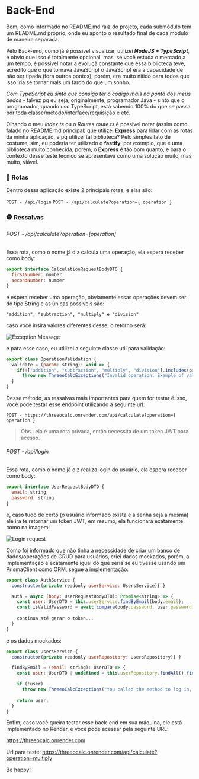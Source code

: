 # Back-End

Bom, como informado no README.md raiz do projeto, cada submódulo tem um README.md próprio, onde eu aponto o resultado final de cada módulo de maneira separada.

Pelo Back-end, como já é possivel visualizar, utilizei ***NodeJS + TypeScript***, é obvio que isso é totalmente opcional, mas, se você estuda o mercado a um tempo, é possivel notar a evoluçã constante que essa biblioteca teve, acredito que o que tornava JavaScript o JavaScript era a capacidade de não ser tipada (fora outros pontos), porém, era muito nitido para todos que isso iria se tornar mais um fardo do que um sonho.

*Com TypeScript eu sinto que consigo ter o código mais na ponta dos meus dedos* - talvez pq eu seja, originalmente, programador Java - sinto que o programador, quando uso TypeScript, está sabendo 100% do que se passa por toda classe/método/interface/requisição e etc.

Olhando o meu *index.ts* ou o *Routes.route.ts* é possivel notar (assim como falado no README.md principal) que utilizei **Express** para lidar com as rotas da minha aplicação, e pq utilizei tal biblioteca? Pelo simples fato de costume, sim, eu poderia ter utilizado o **fastify**, por exemplo, que é uma biblioteca muito conhecida, porém, o **Express** é tão bom quanto, e para o contexto desse teste técnico se apresentava como uma solução muito, mas muito, viável.

### 📍 Rotas

Dentro dessa aplicação existe 2 principais rotas, e elas são:

```POST - /api/login```
```POST - /api/calculate?operation={ operation }```

### 🕵️ Ressalvas

###### POST - /api/calculate?operation=[operation]

Essa rota, como o nome já diz calcula uma operação, ela espera receber como body:

~~~ javascript
export interface CalculationRequestBodyDTO {
  firstNumber: number
  secondNumber: number 
}
~~~

e espera receber uma operação, obviamente essas operações devem ser do tipo String e as únicas possiveis são:

```"addition", "subtraction", "multiply" e "division"```

caso você insira valores diferentes desse, o retorno será:

![Exception Message](exceptionMessage.png)

e para esse caso, eu utilizei a seguinte classe util para validação:

~~~ javascript
export class OperationValidation {
  validate = (param: string): void => {
    if(!["addition", "subtraction", "multiply", "division"].includes(param))
      throw new ThreeoCalcExceptions("Invalid operation. Example of valid operations: addition, subtraction, multiplication and division", "You called the method to calculate 2 numbers, but entered an invalid operation option, please enter a valid option. Valid options are: addition, subtraction, multiplication, division");
  }
}
~~~

Desse método, as ressalvas mais importantes para quem for testar é isso, você pode testar esse endpoint utilizando a seguinte url:

```POST - https://threeocalc.onrender.com/api/calculate?operation={ operation }```

> Obs.: ela é uma rota privada, então necessita de um token JWT para acesso. 


###### POST - /api/login

Essa rota, como o nome já diz realiza login do usuário, ela espera receber como body:

~~~ javascript
export interface UserRequestBodyDTO {
  email: string
  password: string
}
~~~

e, caso tudo de certo (o usuário informado exista e a senha seja a mesma) ele irá te retornar um token JWT, em resumo, ela funcionará exatamente como na imagem:

![Login request](login.png)

Como foi informado que não tinha a necessidade de criar um banco de dados/operações de CRUD para usuários, criei dados mockados, porém, a implementação é exatamente igual do que seria se eu tivesse usando um PrismaClient como ORM, segue a implementação:

~~~ javascript
export class AuthService {
  constructor(private readonly userService: UsersService){ }

  auth = async (body: UserRequestBodyDTO): Promise<string> => {
    const user: UserDTO = this.userService.findByEmail(body.email);
    const isValidPassword = await compare(body.password, user.password);
	
    continua até gerar o token...
  }
}
~~~

e os dados mockados:

~~~ javascript
export class UsersService {
  constructor(private readonly userRepository: UsersRepository){ }

  findByEmail = (email: string): UserDTO => {
    const user: UserDTO | undefined = this.userRepository.findAll().find(user => user.email === email);

    if (!user)
      throw new ThreeoCalcExceptions("You called the method to log in, however, your username and/or password is invalid!", "You called the method to log in, however, your username and/or password is invalid!");
	
    return user;
  }
}
~~~

Enfim, caso você queira testar esse back-end em sua máquina, ele está implementado no Render, e você pode acessar pela seguinte URL:

https://threeocalc.onrender.com

Url para teste: https://threeocalc.onrender.com/api/calculate?operation=multiply

Be happy!
